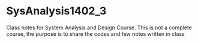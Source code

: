 # SysAnalysis1402_3
Class notes for System Analysis and Design Course.
This is not a complete course, the purpose is to share the codes and few notes written in class

